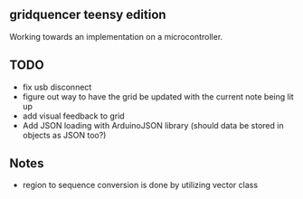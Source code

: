## gridquencer teensy edition

Working towards an implementation on a microcontroller. 

## TODO

- fix usb disconnect
- figure out way to have the grid be updated with the current note being lit up
- add visual feedback to grid
- Add JSON loading with ArduinoJSON library (should data be stored in objects as JSON too?)

## Notes

- region to sequence conversion is done by utilizing vector class 